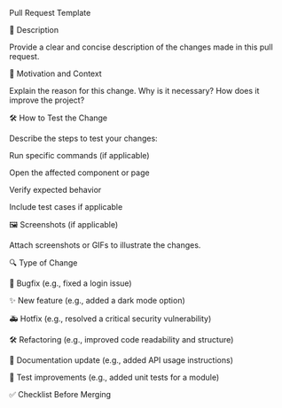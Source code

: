 Pull Request Template

📌 Description

Provide a clear and concise description of the changes made in this pull request.

🎯 Motivation and Context

Explain the reason for this change. Why is it necessary? How does it improve the project?

🛠️ How to Test the Change

Describe the steps to test your changes:

Run specific commands (if applicable)

Open the affected component or page

Verify expected behavior

Include test cases if applicable

🖼️ Screenshots (if applicable)

Attach screenshots or GIFs to illustrate the changes.

🔍 Type of Change

🐛 Bugfix (e.g., fixed a login issue)

✨ New feature (e.g., added a dark mode option)

🚑 Hotfix (e.g., resolved a critical security vulnerability)

🛠️ Refactoring (e.g., improved code readability and structure)

📄 Documentation update (e.g., added API usage instructions)

🧪 Test improvements (e.g., added unit tests for a module)

✅ Checklist Before Merging
